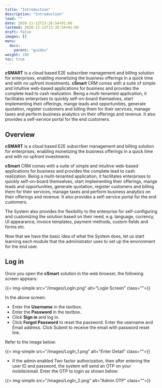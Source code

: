 ```yaml
---
title: "Introduction"
description: "Introduction"
lead: ""
date: 2020-11-12T13:26:54+01:00
lastmod: 2020-11-12T13:26:54+01:00
draft: false
images: []
menu:
  docs:
    parent: "guides"
weight: 100
toc: true
---
```


**cSMART** is a cloud based E2E subscriber management and billing solution for enterprises, enabling monetizing the business offerings in a quick time and with no upfront investments. **cSmart** CRM comes with a suite of simple and intuitive web-based applications for business and provides the complete lead to cash realization. Being a multi-tenanted application, it facilitates enterprises to quickly self-on-board themselves, start implementing their offerings, mange leads and opportunities, generate quotation, register customers and billing them for their services, manage taxes and perform business analytics on their offerings and revenue. It also provides a self-service portal for the end customers.

## Overview

**cSMART** is a cloud based E2E subscriber management and billing solution for enterprises, enabling monetizing the business offerings in a quick time and with no upfront investments.

**cSmart** CRM comes with a suite of simple and intuitive web-based applications for business and provides the complete lead to cash realization. Being a multi-tenanted application, it facilitates enterprises to quickly self-on-board themselves, start implementing their offerings, mange leads and opportunities, generate quotation, register customers and billing them for their services, manage taxes and perform business analytics on their offerings and revenue. It also provides a self-service portal for the end customers.

The System also provides the flexibility to the enterprise for self-configuring and customizing the solution based on their need, e.g. language, currency, UI appearance, invoice templates, payment methods, custom fields and forms etc.

Now that we have the basic idea of what the System does, let us start learning each module that the administrator uses to set up the environment for the end user.

## Log in

Once you open the **cSmart** solution in the web browser, the following screen appears:

{{< img-simple src="/images/LogIn.png"  alt="Login Screen" class="">}}

In the above screen:

* Enter the **Username** in the textbox.
* Enter the **Password** in the textbox.
* Click **Sign in** and log in.
* Click **Forgot Password** to reset the password. Enter the username and Email address. Click Submit to receive the email with password reset link.

Refer to the image below:

{{< img-simple src="/images/LogIn_1.png"  alt="Enter Detail" class="">}}

* If the admin enabled Two factor authorization, then after entering the user ID and password, the system will send an OTP on your mobile/email. Enter the OTP to login as shown below:

{{< img-simple src="/images/LogIn_2.png"  alt="Admin OTP" class="">}}
